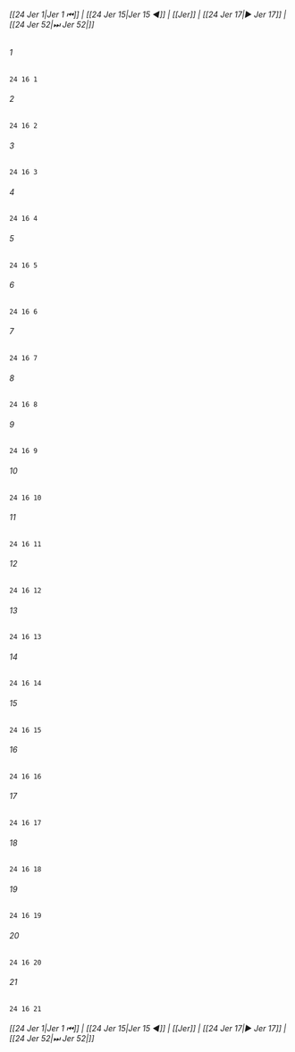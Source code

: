 
###### [[24 Jer 1|Jer 1 ⏮]] | [[24 Jer 15|Jer 15 ◀]] | [[Jer]] | [[24 Jer 17|▶ Jer 17]] | [[24 Jer 52|⏭ Jer 52|]]

###### 1
``` verse
24 16 1 
```
###### 2
``` verse
24 16 2 
```
###### 3
``` verse
24 16 3 
```
###### 4
``` verse
24 16 4 
```
###### 5
``` verse
24 16 5 
```
###### 6
``` verse
24 16 6 
```
###### 7
``` verse
24 16 7 
```
###### 8
``` verse
24 16 8 
```
###### 9
``` verse
24 16 9 
```
###### 10
``` verse
24 16 10 
```
###### 11
``` verse
24 16 11 
```
###### 12
``` verse
24 16 12 
```
###### 13
``` verse
24 16 13 
```
###### 14
``` verse
24 16 14 
```
###### 15
``` verse
24 16 15 
```
###### 16
``` verse
24 16 16 
```
###### 17
``` verse
24 16 17 
```
###### 18
``` verse
24 16 18 
```
###### 19
``` verse
24 16 19 
```
###### 20
``` verse
24 16 20 
```
###### 21
``` verse
24 16 21 
```

###### [[24 Jer 1|Jer 1 ⏮]] | [[24 Jer 15|Jer 15 ◀]] | [[Jer]] | [[24 Jer 17|▶ Jer 17]] | [[24 Jer 52|⏭ Jer 52|]]

